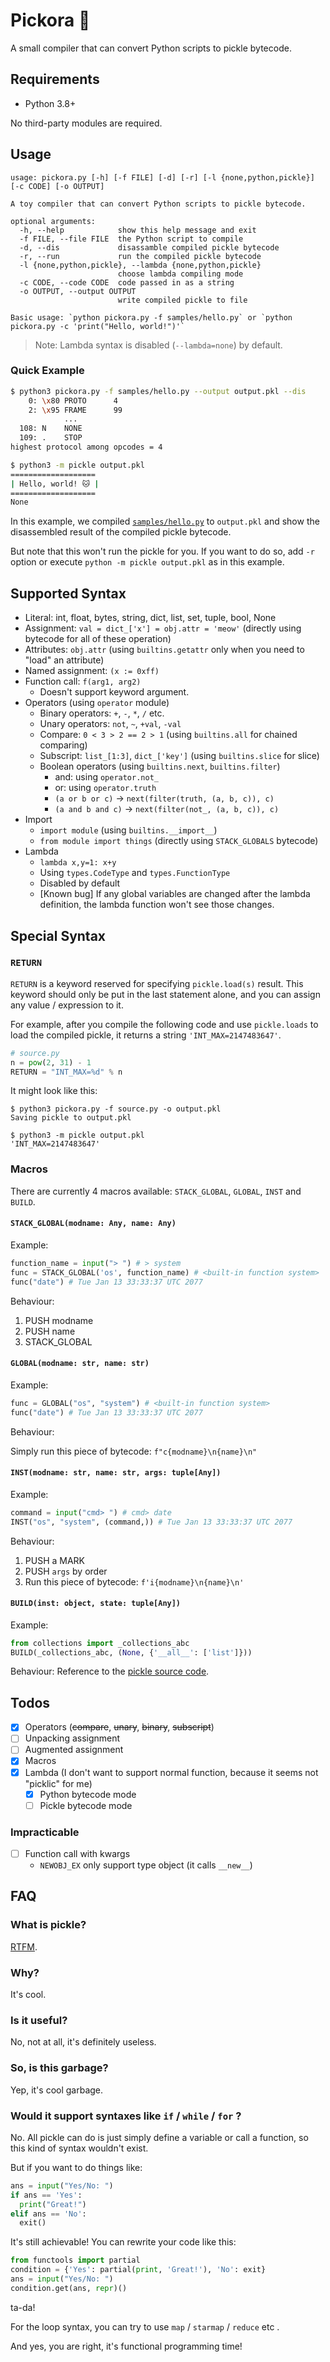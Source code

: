 # Pickora 🐰

A small compiler that can convert Python scripts to pickle bytecode. 

## Requirements

- Python 3.8+

No third-party modules are required.

## Usage

```
usage: pickora.py [-h] [-f FILE] [-d] [-r] [-l {none,python,pickle}] [-c CODE] [-o OUTPUT]

A toy compiler that can convert Python scripts to pickle bytecode.

optional arguments:
  -h, --help            show this help message and exit
  -f FILE, --file FILE  the Python script to compile
  -d, --dis             disassamble compiled pickle bytecode
  -r, --run             run the compiled pickle bytecode
  -l {none,python,pickle}, --lambda {none,python,pickle}
                        choose lambda compiling mode
  -c CODE, --code CODE  code passed in as a string
  -o OUTPUT, --output OUTPUT
                        write compiled pickle to file

Basic usage: `python pickora.py -f samples/hello.py` or `python pickora.py -c 'print("Hello, world!")'`
```

> Note: Lambda syntax is disabled (`--lambda=none`) by default.

### Quick Example

```sh
$ python3 pickora.py -f samples/hello.py --output output.pkl --dis
    0: \x80 PROTO      4
    2: \x95 FRAME      99
            ...
  108: N    NONE
  109: .    STOP
highest protocol among opcodes = 4

$ python3 -m pickle output.pkl
===================
| Hello, world! 🐱 |
===================
None
```

In this example, we compiled [`samples/hello.py`](./samples/hello.py) to `output.pkl` and show the disassembled result of the compiled pickle bytecode. 

But note that this won't run the pickle for you. If you want to do so, add `-r` option or execute `python -m pickle output.pkl` as in this example.

## Supported Syntax

- Literal: int, float, bytes, string, dict, list, set, tuple, bool, None
- Assignment: `val = dict_['x'] = obj.attr = 'meow'` (directly using bytecode for all of these operation)
- Attributes: `obj.attr` (using `builtins.getattr` only when you need to "load" an attribute)
- Named assignment: `(x := 0xff)`
- Function call: `f(arg1, arg2)`
  - Doesn't support keyword argument.
- Operators (using `operator` module)
  - Binary operators: `+`, `-`, `*`, `/` etc.
  - Unary operators: `not`, `~`, `+val`, `-val`
  - Compare: `0 < 3 > 2 == 2 > 1` (using `builtins.all` for chained comparing)
  - Subscript: `list_[1:3]`, `dict_['key']` (using `builtins.slice` for slice)
  - Boolean operators (using `builtins.next`, `builtins.filter`)
    - and: using `operator.not_`
    - or: using `operator.truth`
    - `(a or b or c)` -> `next(filter(truth, (a, b, c)), c)`
    - `(a and b and c)` -> `next(filter(not_, (a, b, c)), c)`
- Import
  - `import module` (using `builtins.__import__`)
  - `from module import things` (directly using `STACK_GLOBALS` bytecode)
- Lambda
  - `lambda x,y=1: x+y`
  - Using `types.CodeType` and `types.FunctionType`
  - Disabled by default
  - [Known bug] If any global variables are changed after the lambda definition, the lambda function won't see those changes.


## Special Syntax

### `RETURN`

`RETURN` is a keyword reserved for specifying `pickle.load(s)` result. This keyword should only be put in the last statement alone, and you can assign any value / expression to it. 

For example, after you compile the following code and use `pickle.loads` to load the compiled pickle, it returns a string `'INT_MAX=2147483647'`.
```python
# source.py
n = pow(2, 31) - 1
RETURN = "INT_MAX=%d" % n
```
It might look like this:
```shell
$ python3 pickora.py -f source.py -o output.pkl
Saving pickle to output.pkl

$ python3 -m pickle output.pkl
'INT_MAX=2147483647'
```
### Macros

There are currently 4 macros available: `STACK_GLOBAL`, `GLOBAL`, `INST` and `BUILD`.

#### `STACK_GLOBAL(modname: Any, name: Any)`

Example:
```python
function_name = input("> ") # > system
func = STACK_GLOBAL('os', function_name) # <built-in function system>
func("date") # Tue Jan 13 33:33:37 UTC 2077
```

Behaviour:
1. PUSH modname
2. PUSH name
3. STACK_GLOBAL

#### `GLOBAL(modname: str, name: str)`

Example:
```python
func = GLOBAL("os", "system") # <built-in function system>
func("date") # Tue Jan 13 33:33:37 UTC 2077
```

Behaviour:

Simply run this piece of bytecode: `f"c{modname}\n{name}\n"`

#### `INST(modname: str, name: str, args: tuple[Any])`

Example:
```python
command = input("cmd> ") # cmd> date
INST("os", "system", (command,)) # Tue Jan 13 33:33:37 UTC 2077
```

Behaviour:
1. PUSH a MARK
2. PUSH `args` by order
3. Run this piece of bytecode: `f'i{modname}\n{name}\n'`

#### `BUILD(inst: object, state: tuple[Any])`

Example:
```python
from collections import _collections_abc
BUILD(_collections_abc, (None, {'__all__': ['list']}))
```

Behaviour:
Reference to the [pickle source code](https://github.com/python/cpython/blob/3.11/Lib/pickle.py#L1712-L1734).

## Todos

- [x] Operators (<s>compare</s>, <s>unary</s>, <s>binary</s>, <s>subscript</s>)
- [ ] Unpacking assignment
- [ ] Augmented assignment
- [x] Macros
- [x] Lambda (I don't want to support normal function, because it seems not "picklic" for me)
  - [x] Python bytecode mode
  - [ ] Pickle bytecode mode

### Impracticable 
- [ ] Function call with kwargs
  - `NEWOBJ_EX` only support type object (it calls `__new__`)

## FAQ

### What is pickle?

[RTFM](https://docs.python.org/3/library/pickle.html).

### Why?

It's cool.

### Is it useful?

No, not at all, it's definitely useless.

### So, is this garbage?

Yep, it's cool garbage.

### Would it support syntaxes like `if` / `while` / `for` ?

No. All pickle can do is just simply define a variable or call a function, so this kind of syntax wouldn't exist.

But if you want to do things like:
```python
ans = input("Yes/No: ")
if ans == 'Yes':
  print("Great!")
elif ans == 'No':
  exit()
```
It's still achievable! You can rewrite your code like this:

```python
from functools import partial
condition = {'Yes': partial(print, 'Great!'), 'No': exit}
ans = input("Yes/No: ")
condition.get(ans, repr)()
```
ta-da!

For the loop syntax, you can try to use `map` / `starmap` /  `reduce` etc .

And yes, you are right, it's functional programming time!

